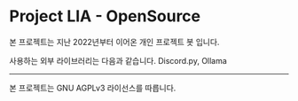 # Project LIA - OpenSource
본 프로젝트는 지난 2022년부터 이어온 개인 프로젝트 봇 입니다.

사용하는 외부 라이브러리는 다음과 같습니다.
Discord.py, Ollama

--------------
본 프로젝트는 GNU AGPLv3 라이선스를 따릅니다.